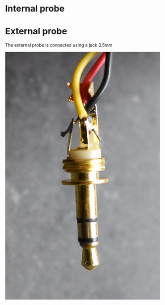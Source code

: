# Internal probe

# External probe

The external probe is connected using a jack 3.5mm

<img src='connector.jpg' width=500 />